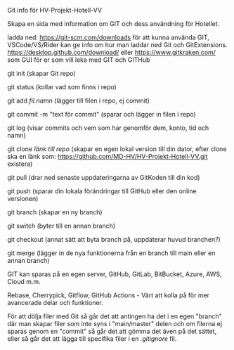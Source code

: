 Git info för HV-Projekt-Hotell-VV

Skapa en sida med information om GIT och dess användning för Hotellet.

ladda ned: https://git-scm.com/downloads för att kunna använda GIT, VSCode/VS/Rider kan ge info om hur man laddar ned Git och GitExtensions.
https://desktop.github.com/download/ eller https://www.gitkraken.com/ som GUI för er som vill leka med GIT och GITHub

git init (skapar Git repo)

git status (kollar vad som finns i repo)

git add _fil.namn_ (lägger till filen i repo, ej commit)

git commit -m "text för commit" (sparar och lägger in filen i repo)

git log (visar commits och vem som har genomför dem, konto, tid och namn)

git clone _länk till repo_ (skapar en egen lokal version till din dator, efter clone ska en länk som: https://github.com/MD-HV/HV-Projekt-Hotell-VV.git existera)

git pull (drar ned senaste uppdateringarna av GitKoden till din kod)

git push (sparar din lokala förändringar till GitHub eller den online versionen)

git branch (skapar en ny branch)

git switch (byter till en annan branch)

git checkout (annat sätt att byta branch på, uppdaterar huvud branchen?)

git merge (lägger in de nya funktionerna från en branch till main eller en annan branch)

GIT kan sparas på en egen server, GitHub, GitLab, BitBucket, Azure, AWS, Cloud m.m.

Rebase, Cherrypick, Gitflow, GitHub Actions - Värt att kolla på för mer avancerade delar och funktioner.

För att dölja filer med Git så går det att antingen ha det i en egen "branch" där man skapar filer som inte syns i "main/master" delen och om filerna ej sparas genom en "commit" så går det att gömma det även på det sättet, eller så går det att lägga till specifika filer i en _.gitignore_ fil.
